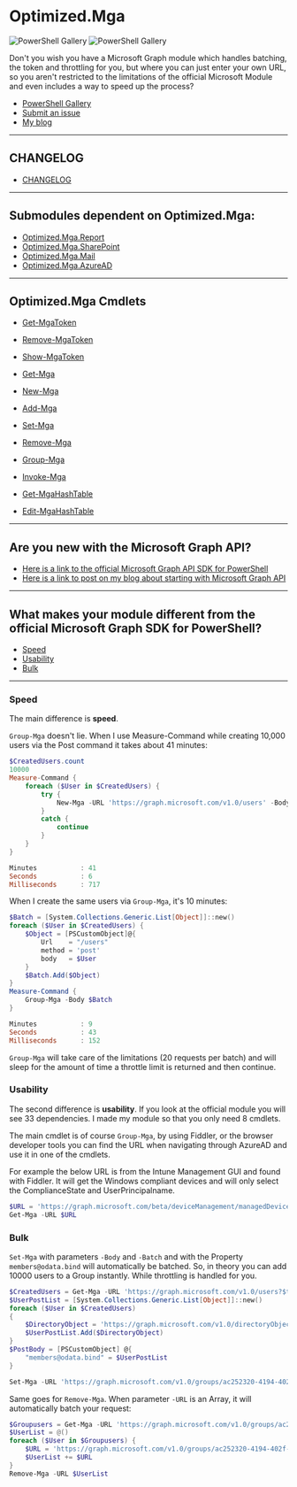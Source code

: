 # Optimized.Mga

![PowerShell Gallery](https://img.shields.io/powershellgallery/v/optimized.mga)
![PowerShell Gallery](https://img.shields.io/powershellgallery/dt/optimized.mga)

Don't you wish you have a Microsoft Graph module which handles batching, the token and throttling for you, but where you can just enter your own URL, so you aren't restricted to the limitations of the official Microsoft Module and even includes a way to speed up the process?

* [PowerShell Gallery](https://www.powershellgallery.com/packages/Optimized.Mga)
* [Submit an issue](https://github.com/baswijdenes/Optimized.Mga/issues)
* [My blog](https://baswijdenes.com/)

---
## CHANGELOG
* [CHANGELOG](./CHANGELOG.md)

---
## Submodules dependent on Optimized.Mga:
- [Optimized.Mga.Report](https://github.com/baswijdenes/Optimized.Mga.Report)
- [Optimized.Mga.SharePoint](https://github.com/baswijdenes/Optimized.Mga.SharePoint)
- [Optimized.Mga.Mail](https://github.com/baswijdenes/Optimized.Mga.Mail)
- [Optimized.Mga.AzureAD](https://github.com/baswijdenes/Optimized.Mga.AzureAD)

---
## Optimized.Mga Cmdlets

* [Get-MgaToken](./docs/Get-MgaToken.md)
* [Remove-MgaToken](./docs/Remove-MgaToken.md)
* [Show-MgaToken](./docs/Show-MgaToken.md)
  
* [Get-Mga](./docs/Get-Mga.md)
* [New-Mga](./docs/New-Mga.md)
* [Add-Mga](./docs/Add-Mga.md)
* [Set-Mga](./docs/Set-Mga.md)
* [Remove-Mga](./docs/Remove-Mga.md)

* [Group-Mga](./docs/Group-Mga.md)
* [Invoke-Mga](./docs/Invoke-Mga.md)

* [Get-MgaHashTable](./docs/Get-MgaHashTable.md)
* [Edit-MgaHashTable](./docs/Edit-MgaHashTable.md)

---
## Are you new with the Microsoft Graph API? 
* [Here is a link to the official Microsoft Graph API SDK for PowerShell](https://docs.microsoft.com/en-us/graph/powershell/get-started)
* [Here is a link to post on my blog about starting with Microsoft Graph API](https://bwit.blog/how-to-start-with-microsoft-graph-in-powershell/)

---
## What makes your module different from the official Microsoft Graph SDK for PowerShell?
* [Speed](#Speed)
* [Usability](#Usability)
* [Bulk](#Bulk)

---
### Speed
The main difference is **speed**.

`Group-Mga` doesn't lie.
When I use Measure-Command while creating 10,000 users via the Post command it takes about 41 minutes:

```PowerShell
$CreatedUsers.count
10000
Measure-Command {
    foreach ($User in $CreatedUsers) {
        try {
            New-Mga -URL 'https://graph.microsoft.com/v1.0/users' -Body $User
        }
        catch {
            continue
        }
    }
}

Minutes           : 41
Seconds           : 6
Milliseconds      : 717
```
When I create the same users via `Group-Mga`, it's 10 minutes:
```PowerShell
$Batch = [System.Collections.Generic.List[Object]]::new()
foreach ($User in $CreatedUsers) {
    $Object = [PSCustomObject]@{
        Url    = "/users"
        method = 'post'
        body   = $User
    }
    $Batch.Add($Object)
}
Measure-Command {
    Group-Mga -Body $Batch
}

Minutes           : 9
Seconds           : 43
Milliseconds      : 152
```

`Group-Mga` will take care of the limitations (20 requests per batch) and will sleep for the amount of time a throttle limit is returned and then continue.

### Usability
The second difference is **usability**.
If you look at the official module you will see 33 dependencies.
I made my module so that you only need 8 cmdlets.

The main cmdlet is of course `Group-Mga`, by using Fiddler, or the browser developer tools you can find the URL when navigating through AzureAD and use it in one of the cmdlets. 

For example the below URL is from the Intune Management GUI and found with Fiddler. It will get the Windows compliant devices and will only select the ComplianceState and UserPrincipalname.
```powershell
$URL = 'https://graph.microsoft.com/beta/deviceManagement/managedDevices?$filter={0}&$top=999&$select=userPrincipalName,complianceState' -f "complianceState%20eq%20'Compliant'%20and%20operatingSystem%20eq%20'Windows'"
Get-Mga -URL $URL
```

### Bulk
`Set-Mga` with parameters `-Body` and `-Batch` and with the Property `members@odata.bind` will automatically be batched. So, in theory you can add 10000 users to a Group instantly. While throttling is handled for you.
```PowerShell
$CreatedUsers = Get-Mga -URL 'https://graph.microsoft.com/v1.0/users?$top=999'
$UserPostList = [System.Collections.Generic.List[Object]]::new() 
foreach ($User in $CreatedUsers)
{
    $DirectoryObject = 'https://graph.microsoft.com/v1.0/directoryObjects/{0}' -f $User.id
    $UserPostList.Add($DirectoryObject)
}
$PostBody = [PSCustomObject] @{
    "members@odata.bind" = $UserPostList
}

Set-Mga -URL 'https://graph.microsoft.com/v1.0/groups/ac252320-4194-402f-8182-2d14e4a2db5c' -Body $PostBody -Verbose
```

Same goes for `Remove-Mga`. When parameter `-URL` is an Array, it will automatically batch your request:
```PowerShell
$Groupusers = Get-Mga -URL 'https://graph.microsoft.com/v1.0/groups/ac252320-4194-402f-8182-2d14e4a2db5c/members'
$UserList = @()
foreach ($User in $Groupusers) {
    $URL = 'https://graph.microsoft.com/v1.0/groups/ac252320-4194-402f-8182-2d14e4a2db5c/members/{0}/$ref' -f $User.Id
    $UserList += $URL
}
Remove-Mga -URL $UserList
```